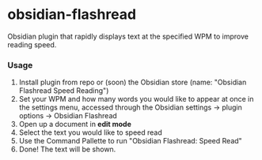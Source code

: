 # obsidian-flashread

Obsidian plugin that rapidly displays text at the specified WPM to improve reading speed.

### Usage
1. Install plugin from repo or (soon) the Obsidian store (name: "Obsidian Flashread Speed Reading")
2. Set your WPM and how many words you would like to appear at once in the settings menu, accessed through the Obsidian settings -> plugin options -> Obsidian Flashread
3. Open up a document in __edit mode__
4. Select the text you would like to speed read
5. Use the Command Pallette to run "Obsidian Flashread: Speed Read"
6. Done! The text will be shown.
